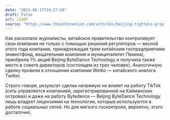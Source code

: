 ```yaml
---
date: "2021-08-17T14:17:28"
draft: False
url: /2487
source: "https://www.theinformation.com/articles/beijing-tightens-grip-on-bytedance-by-quietly-taking-stake-china-board-seat"
---
```


Как раскопали журналисты, китайское правительство контролирует свои компании не только с помощью решений регуляторов — весной этого года компания, принадлежащая трем китайским госпредприятиям (инвестфонд, вещательная компания и муниципалитет Пекина), приобрела 1% акций Beijing ByteDance Technology и получила также место в совете директоров (состоящем из трех человек). Аналогичную сделку провели в отношении компании Weibo — китайского аналога Twitter. 

Строго говоря, результат сделки напрямую не влияет на работу TikTok (сеть управляется компанией, зарегистрированной на Кайманских островах) и даже на работу Bytedance — Beijing ByteDance Technology лишь владеет лицензиями на технологии, которые используются в работе социальных сетей. Но для мягкого госконтроля, вероятно, этого достаточно.
